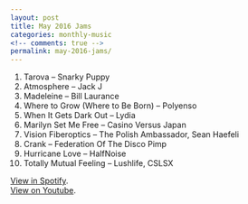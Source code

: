 ```yaml
---
layout: post
title: May 2016 Jams
categories: monthly-music
<!-- comments: true -->
permalink: may-2016-jams/
---
```


1. Tarova – Snarky Puppy
2. Atmosphere – Jack J
3. Madeleine – Bill Laurance
4. Where to Grow (Where to Be Born) – Polyenso
5. When It Gets Dark Out – Lydia
6. Marilyn Set Me Free – Casino Versus Japan
7. Vision Fiberoptics – The Polish Ambassador, Sean Haefeli
8. Crank – Federation Of The Disco Pimp
9. Hurricane Love – HalfNoise
10. Totally Mutual Feeling – Lushlife, CSLSX

[View in Spotify][spotify].  
[View on Youtube][youtube].

[spotify]: https://open.spotify.com/user/fred.hohman/playlist/0Jm0MAjkQ9a2qEbNKdorE1 "View in Spotify."
[youtube]: https://www.youtube.com/playlist?list=PL7t4sFPlrvYXikCBCbTD2Jsw3OE7U6eP4 "View on Youtube."